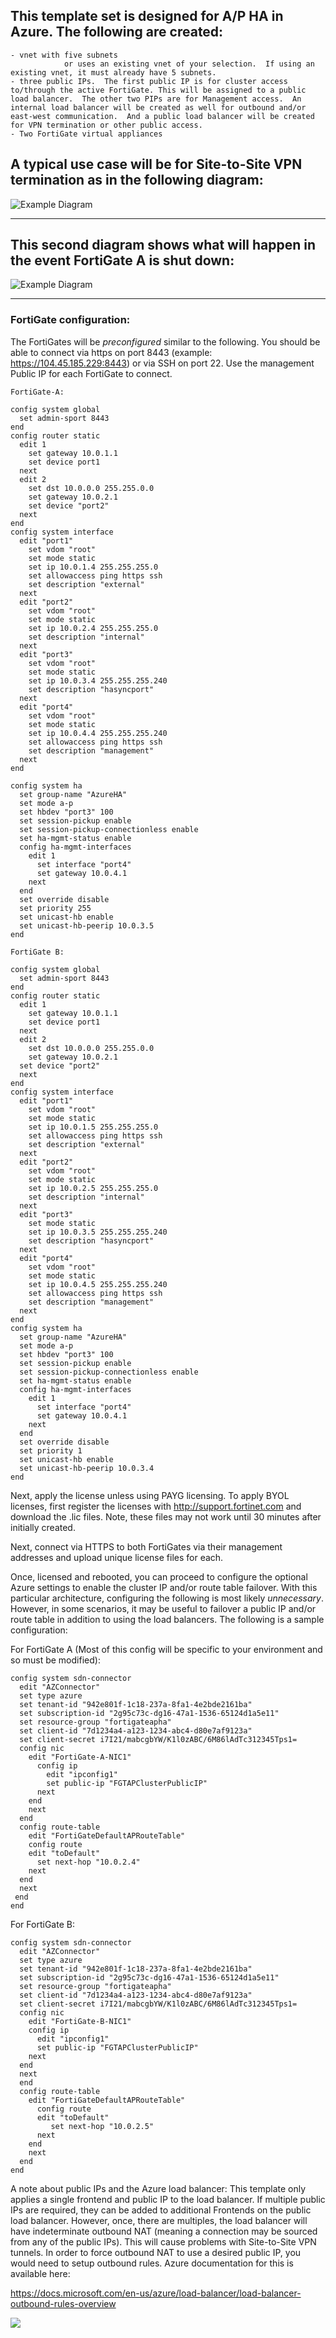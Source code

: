 ## This template set is designed for A/P HA in Azure.  The following are created:
	- vnet with five subnets
                or uses an existing vnet of your selection.  If using an existing vnet, it must already have 5 subnets.
	- three public IPs.  The first public IP is for cluster access to/through the active FortiGate. This will be assigned to a public load balancer.  The other two PIPs are for Management access.  An internal load balancer will be created as well for outbound and/or east-west communication.  And a public load balancer will be created for VPN termination or other public access.
	- Two FortiGate virtual appliances

A typical use case will be for Site-to-Site VPN termination as in the following diagram:
---

![Example Diagram](https://raw.githubusercontent.com/fortinetsolutions/Azure-Templates/master/FortiGate/Active-Passive-HA-w-Azure-LBs/APDiagram1.png)

---

This second diagram shows what will happen in the event FortiGate A is shut down:
---

![Example Diagram](https://raw.githubusercontent.com/fortinetsolutions/Azure-Templates/master/FortiGate/Active-Passive-HA-w-Azure-LBs/APDiagram2.png)

---

### FortiGate configuration:

The FortiGates will be *preconfigured* similar to the following.  You should be able to connect via https on port 8443 (example: https://104.45.185.229:8443) or via SSH on port 22.  Use the management Public IP for each FortiGate to connect.

    FortiGate-A:
    
    config system global
      set admin-sport 8443
    end
    config router static
      edit 1
        set gateway 10.0.1.1
        set device port1
      next
      edit 2
        set dst 10.0.0.0 255.255.0.0
        set gateway 10.0.2.1
        set device "port2"
      next
    end
    config system interface
      edit "port1"
        set vdom "root"
        set mode static
        set ip 10.0.1.4 255.255.255.0
        set allowaccess ping https ssh
        set description "external"
      next
      edit "port2"
        set vdom "root"
        set mode static
        set ip 10.0.2.4 255.255.255.0
        set description "internal"
      next
      edit "port3"
        set vdom "root"
        set mode static
        set ip 10.0.3.4 255.255.255.240
        set description "hasyncport"
      next
      edit "port4"
        set vdom "root"
        set mode static
        set ip 10.0.4.4 255.255.255.240
        set allowaccess ping https ssh 
        set description "management"
      next
    end
    
    config system ha
      set group-name "AzureHA"
      set mode a-p
      set hbdev "port3" 100
      set session-pickup enable
      set session-pickup-connectionless enable
      set ha-mgmt-status enable
      config ha-mgmt-interfaces
        edit 1
          set interface "port4"
          set gateway 10.0.4.1
        next
      end
      set override disable
      set priority 255
      set unicast-hb enable
      set unicast-hb-peerip 10.0.3.5
    end
    
    FortiGate B:
    
    config system global
      set admin-sport 8443
    end
    config router static
      edit 1
        set gateway 10.0.1.1
        set device port1
      next
      edit 2
        set dst 10.0.0.0 255.255.0.0
        set gateway 10.0.2.1
      set device "port2"
      next
    end
    config system interface
      edit "port1"
        set vdom "root"
        set mode static
        set ip 10.0.1.5 255.255.255.0
        set allowaccess ping https ssh 
        set description "external"
      next
      edit "port2"
        set vdom "root"
        set mode static
        set ip 10.0.2.5 255.255.255.0
        set description "internal"
      next
      edit "port3"
        set mode static
        set ip 10.0.3.5 255.255.255.240
        set description "hasyncport"
      next
      edit "port4"
        set vdom "root"
        set mode static
        set ip 10.0.4.5 255.255.255.240
        set allowaccess ping https ssh
        set description "management"
      next
    end
    config system ha
      set group-name "AzureHA"
      set mode a-p
      set hbdev "port3" 100
      set session-pickup enable
      set session-pickup-connectionless enable
      set ha-mgmt-status enable
      config ha-mgmt-interfaces
        edit 1
          set interface "port4"
          set gateway 10.0.4.1
        next
      end
      set override disable
      set priority 1
      set unicast-hb enable
      set unicast-hb-peerip 10.0.3.4
    end

Next, apply the license unless using PAYG licensing.  To apply BYOL licenses, first register the licenses with http://support.fortinet.com and download the .lic files.  Note, these files may not work until 30 minutes after initially created.

Next, connect via HTTPS to both FortiGates via their management addresses and upload unique license files for each.

Once, licensed and rebooted, you can proceed to configure the optional Azure settings to enable the cluster IP and/or route table failover.  With this particular architecture, configuring the following is most likely *unnecessary*.  However, in some scenarios, it may be useful to failover a public IP and/or route table in addition to using the load balancers.  The following is a sample configuration:

For FortiGate A (Most of this config will be specific to your environment and so must be modified):
    
    config system sdn-connector
      edit "AZConnector"
      set type azure
      set tenant-id "942e801f-1c18-237a-8fa1-4e2bde2161ba"
      set subscription-id "2g95c73c-dg16-47a1-1536-65124d1a5e11"
      set resource-group "fortigateapha"
      set client-id "7d1234a4-a123-1234-abc4-d80e7af9123a"
      set client-secret i7I21/mabcgbYW/K1l0zABC/6M86lAdTc312345Tps1=
      config nic
        edit "FortiGate-A-NIC1"
          config ip
            edit "ipconfig1"
            set public-ip "FGTAPClusterPublicIP"
          next
        end
        next
      end
      config route-table
        edit "FortiGateDefaultAPRouteTable"
        config route
        edit "toDefault"
          set next-hop "10.0.2.4"
        next
      end
      next
     end
    end

For FortiGate B:

    config system sdn-connector
      edit "AZConnector"
      set type azure
      set tenant-id "942e801f-1c18-237a-8fa1-4e2bde2161ba"
      set subscription-id "2g95c73c-dg16-47a1-1536-65124d1a5e11"
      set resource-group "fortigateapha"
      set client-id "7d1234a4-a123-1234-abc4-d80e7af9123a"
      set client-secret i7I21/mabcgbYW/K1l0zABC/6M86lAdTc312345Tps1=
      config nic
        edit "FortiGate-B-NIC1"
        config ip
          edit "ipconfig1"
          set public-ip "FGTAPClusterPublicIP"
        next
      end
      next
      end
      config route-table
        edit "FortiGateDefaultAPRouteTable"
          config route
          edit "toDefault"
             set next-hop "10.0.2.5"
          next
        end
        next
      end
    end

A note about public IPs and the Azure load balancer:  This template only applies a single frontend and public IP to the load balancer.  If multiple public IPs are required, they can be added to additional Frontends on the public load balancer.  However, once, there are multiples, the load balancer will have indeterminate outbound NAT (meaning a connection may be sourced from any of the public IPs).  This will cause problems with Site-to-Site VPN tunnels.  In order to force outbound NAT to use a desired public IP, you would need to setup outbound rules.  Azure documentation for this is available here:

https://docs.microsoft.com/en-us/azure/load-balancer/load-balancer-outbound-rules-overview


<a href="https://portal.azure.com/#create/Microsoft.Template/uri/https%3A%2F%2Fraw.githubusercontent.com%2Ffortinetsolutions%2FAzure-Templates%2Fmaster%2FFortiGate%2FActive-Passive-HA-w-Azure-LBs%2Fazuredeploy.json" target="_blank">
    <img src="http://azuredeploy.net/deploybutton.png"/>
</a>
